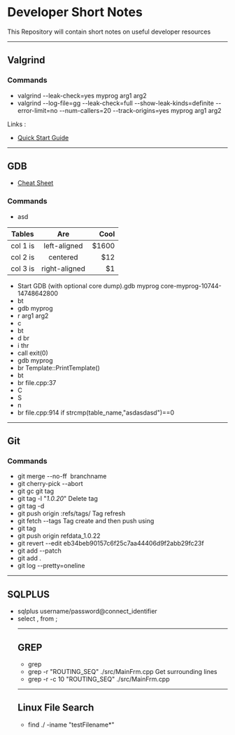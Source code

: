 # Developer Short Notes
This Repository will contain short notes on useful developer resources

---

## Valgrind
### Commands
* valgrind --leak-check=yes myprog arg1 arg2
* valgrind --log-file=gg --leak-check=full --show-leak-kinds=definite --error-limit=no --num-callers=20 --track-origins=yes myprog arg1 arg2

Links : 
* [Quick Start Guide](https://www.valgrind.org/docs/manual/quick-start.html#quick-start.interpret)

---

## GDB
* [Cheat Sheet](https://darkdust.net/files/GDB%20Cheat%20Sheet.pdf)  

### Commands  

* asd  

| Tables   |      Are      |  Cool |
|----------|:-------------:|------:|
| col 1 is |  left-aligned | $1600 |
| col 2 is |    centered   |   $12 |
| col 3 is | right-aligned |    $1 |


* Start GDB (with optional core dump).gdb myprog core-myprog-10744-14748642800
* bt
* gdb myprog
* r arg1 arg2
* c
* bt
* d br
* i thr
* call exit(0)
* gdb myprog
* br Template::PrintTemplate()
* bt
* br file.cpp:37
* C
* S
* n
* br file.cpp:914 if strcmp(table_name,"asdasdasd")==0

---

## Git
### Commands
* git merge --no-ff  branchname
* git cherry-pick --abort
* git gc
git tag
* git tag -l "*1.0.20*"
Delete tag
* git tag -d <tag>
* git push origin :refs/tags/<tag>
Tag refresh
* git fetch --tags
Tag create and then push using
* git tag 
* git push origin refdata_1.0.22
* git revert --edit eb34beb90157c6f25c7aa44406d9f2abb29fc23f
* git add --patch <filename>
* git add .
* git log --pretty=oneline

---

## SQLPLUS
* sqlplus username/password@connect_identifier
* select <col1>,<col2> from <table>;

---

## GREP
* grep <options>  <pattern> <file or directory>
* grep -r  "ROUTING_SEQ" ./src/MainFrm.cpp
Get surrounding lines
* grep -r -c 10 "ROUTING_SEQ" ./src/MainFrm.cpp

---

## Linux File Search
* find ./ -iname "testFilename*"

